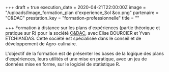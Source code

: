 +++
draft = true
execution_date = 2020-04-21T22:00:00Z
image = "/uploads/Image_formation_plan d'experience_Sol &co.png"
partenaire = "C&DAC"
prestation_key = "formation-professionnelle"
title = ""

+++
Formation à distance sur les plans d'expériences (partie théorique et pratique sur R) pour la société [C&DAC](https://www.cetdac.com/), avec Elise BOURCIER et Yvan  ETCHIANDAS. Cette société est spécialisée dans le conseil et de développement de Agro-culinaire. 

L'objectif de la formation est de présenter les bases de la logique des plans d'expériences, leurs utilités et une mise en pratique, avec un jeu de données mise en forme, sur le logiciel de statistique R.